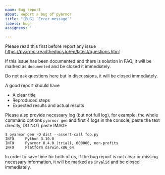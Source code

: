 ```yaml
---
name: Bug report
about: Report a bug of pyarmor
title: "[BUG] `Error message`"
labels: bug
assignees: ''

---
```


Please read this first before report any issue
https://pyarmor.readthedocs.io/en/latest/questions.html

If this issue has been documented and there is solution in FAQ, it will be marked as `documented` and be closed it immediately.

Do not ask questions here but in discussions, it will be closed immediately.

A good report should have

- A clear title
- Reproduced steps
- Expected results and actual results

Please also provide necessary log (but not full log), for example, the whole command options `pyarmor gen` and first 4 logs in the console, paste the text directly, DO NOT paste IMAGE

```
$ pyarmor gen -O dist --assert-call foo.py
INFO     Python 3.10.0
INFO     Pyarmor 8.4.0 (trial), 000000, non-profits
INFO     Platform darwin.x86_64

```

In order to save time for both of us, if the bug report is not clear or missing necessary information, it will be marked as `invalid` and be closed immediately.

